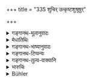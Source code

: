 +++
title = "335 शुचिर् उत्कृष्टशुश्रूषुर्"

+++

<details><summary>गङ्गानथ-मूलानुवादः</summary>

If he is pure, attendant upon his superiors, of gentle speech, free from pride, and always dependent upon the Brāhmaṇa,—he attains a higher caste.—(335)
</details>

<details><summary>मेधातिथिः</summary>

**शुचि** मृद्वारिशुद्ध्येन्द्रियसंयमनेन च । **उत्कृष्टान्त्** त्रैवर्णिकान् **शुश्रूषुर्** **मृदुवाक्**, न तर्कादिशास्त्रगन्धितया परुषभाषी । **उत्कृष्टाम्** ब्राह्मणादिजातिम् आप्नोतीत्य् अर्थः । स्पष्टम् उक्तं प्रयोजनम् । पुनर् **ब्राह्मणापाश्रय**ग्रहणात्, अन्यान् अप्य् आश्रितस्यान्यशुश्रूषकस्यैतद् अविरोधेन धर्म एव ॥ ९.३३५ ॥
</details>

<details><summary>गङ्गानथ-भाष्यानुवादः</summary>

‘*Pure*’—by making due use of clay and water, and also by keeping his senses under control.

‘*Attendant upon his superiors*’—*i.e*., the three higher castes.

‘*Gentle in speech*’—*i.e*., not harsh and argumentative in speech, through his knowledge of such sciences as Logic and the like.

He attains a ‘*higher caste*’—such as the Brāhmaṇa and the rest.

The motive has been clearly stated.

The ‘*depending upon the Brāhmaṇa*’ has been repeated with a view to indicate that this is a duty also for one who-may be serving other people; so long as it is not compatible with this latter.—(335)
</details>

<details><summary>गङ्गानथ-टिप्पन्यः</summary>

This verse is quoted in *Parāśaramādhava*, (Ācāra, p. 418).
</details>

<details><summary>गङ्गानथ-तुल्य-वाक्यानि</summary>

**(verses 9.333-336)**

See Comparative notes for [Verse
9.333].
</details>

<details><summary>भारुचिः</summary>

ब्राह्मणापाश्रितशूद्रस्य तदाश्रयफलार्थवादो ऽयम् । फलविधिर् वायं न्यायशास्त्राविरोधाद् युक्तः ॥ ९.३३५ ॥
</details>

<details><summary>Bühler</summary>

335	(A Sudra who is) pure, the servant of his betters, gentle in his speech, and free from pride, and always seeks a refuge with Brahmanas, attains (in his next life) a higher caste.
</details>

